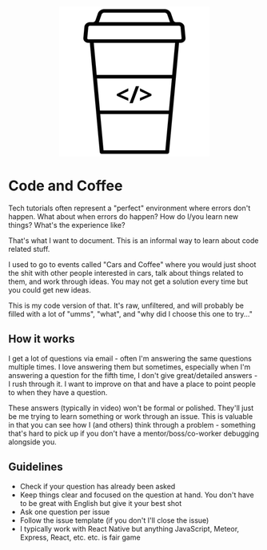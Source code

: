 <p align="center">
  <img src="./logo.png" alt="Coffee and Code">
</p>

# Code and Coffee

Tech tutorials often represent a "perfect" environment where errors don't happen. What about when errors do happen? How do I/you learn new things? What's the experience like?

That's what I want to document. This is an informal way to learn about code related stuff.

I used to go to events called "Cars and Coffee" where you would just shoot the shit with other people interested in cars, talk about things related to them, and work through ideas. You may not get a solution every time but you could get new ideas.

This is my code version of that. It's raw, unfiltered, and will probably be filled with a lot of "umms", "what", and "why did I choose this one to try..."

## How it works

I get a lot of questions via email - often I'm answering the same questions multiple times. I love answering them but sometimes, especially when I'm answering a question for the fifth time, I don't give great/detailed answers - I rush through it. I want to improve on that and have a place to point people to when they have a question.

These answers (typically in video) won't be formal or polished. They'll just be me trying to learn something or work through an issue. This is valuable in that you can see how I (and others) think through a problem - something that's hard to pick up if you don't have a mentor/boss/co-worker debugging alongside you.

## Guidelines

* Check if your question has already been asked
* Keep things clear and focused on the question at hand. You don't have to be great with English but give it your best shot
* Ask one question per issue
* Follow the issue template (if you don't I'll close the issue)
* I typically work with React Native but anything JavaScript, Meteor, Express, React, etc. etc. is fair game
